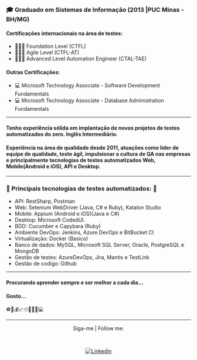 
### 🎓 Graduado em Sistemas de Informação (2013 |PUC Minas - BH/MG)

#### Certificações internacionais na área de testes: 
  - 👨‍💻🔎 Foundation Level (CTFL) 
  - 👨‍💻🔎 Agile Level (CTFL-AT) 
  - 👨‍💻🔎 Advanced Level Automation Engineer (CTAL-TAE) 
#### Outras Certificações: 
  - 💻 Microsoft Technology Associate - Software Development Fundamentals
  - 💻 Microsoft Technology Associate - Database Administration Fundamentals 
---------------------------------
#### Tenho experiência sólida em implantação de novos projetos de testes automatizados do zero. Inglês Intermediário.
#### Experiência na área de qualidade desde 2011, atuações como lider de equipe de qualidade, teste ágil, impulsionar a cultura de QA nas empresas e principalmente tecnologias de testes automatizados Web, Mobile(Android e iOS), API e Desktop. 

------------------------------------------------------------------
### 🦾 Principais tecnologias de testes automatizados: 🤖
  - API: RestSharp, Postman
  - Web: Selenium WebDriver (Java, C# e Ruby), Katalon Studio
  - Mobile: Appium (Android e iOS)(Java e C#)
  - Desktop: Microsoft CodedUI.
  - BDD: Cucumber e Capybara (Ruby)
  - Ambiente DevOps: Jenkins, Azure DevOps e BitBucket CI
  - Virtualização: Docker (Basico)
  - Banco de dados: MySQL, Microsoft SQL Server, Oracle, PostgreSQL e MongoDB 
  - Gestão de testes: AzureDevOps, Jira, Mantis e TestLink
  - Gestão de codigo: Github

---------------------------------




#### Procurando aprender sempre e ser melhor a cada dia...

#### Gosto...
⚽🎵💰📈⏱🦾🏃‍♂️💻

---------------------------------


<p align="center">Siga-me | Follow me:</p><br>
<p align="center">
<a href="https://www.linkedin.com/in/gerry-emerson-sousa/"><img alt="Linkedin" src="https://img.shields.io/badge/-LinkedIn-blue?style=for-the-badge&logo=Linkedin&logoColor=white"></a>
</p>


